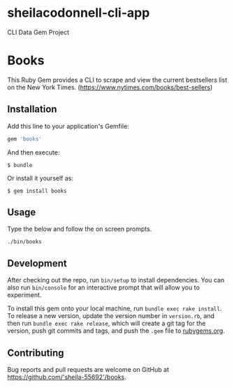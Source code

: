 # sheilacodonnell-cli-app
CLI Data Gem Project

# Books

This Ruby Gem provides a CLI to scrape and view the current bestsellers list on the New York Times. (https://www.nytimes.com/books/best-sellers)



## Installation

Add this line to your application's Gemfile:

```ruby
gem 'books'
```

And then execute:

    $ bundle

Or install it yourself as:

    $ gem install books

## Usage

Type the below and follow the on screen prompts.

    ./bin/books

## Development

After checking out the repo, run `bin/setup` to install dependencies. You can also run `bin/console` for an interactive prompt that will allow you to experiment.

To install this gem onto your local machine, run `bundle exec rake install`. To release a new version, update the version number in `version.rb`, and then run `bundle exec rake release`, which will create a git tag for the version, push git commits and tags, and push the `.gem` file to [rubygems.org](https://rubygems.org).

## Contributing

Bug reports and pull requests are welcome on GitHub at https://github.com/'sheila-55692'/books.

